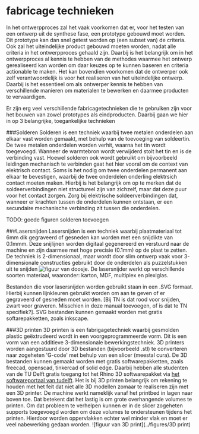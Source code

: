 # fabricage technieken
In het ontwerpproces zal het vaak voorkomen dat er, voor het testen van een ontwerp uit de synthese fase, een prototype gebouwd moet worden. Dit prototype kan dan snel getest worden op (een subset van) de criteria. Ook zal het uiteindelijke product gebouwd moeten worden, nadat alle criteria in het ontwerpproces gehaald zijn. Daarbij is het belangrijk om in het ontwerpproces al kennis te hebben van de methodes waarmee het ontwerp gerealiseerd kan worden om daar keuzes op te kunnen baseren en criteria actionable te maken. Het kan bovendien voorkomen dat de ontwerper ook zelf verantwoordelijk is voor het realiseren van het uiteindelijke ontwerp. Daarbij is het essentieel om als ontwerper kennis te hebben van verschillende manieren om materialen te bewerken en daarmee producten te vervaardigen. 

Er zijn erg veel verschillende fabricagetechnieken die te gebruiken zijn voor het bouwen van zowel prototypes als eindproducten. Daarbij gaan we hier in op 3 belangrijke, toegankelijke technieken

###Solderen
Solderen is een techniek waarbij twee metalen onderdelen aan elkaar vast worden gemaakt, met behulp van de toevoeging van soldeertin. De twee metalen onderdelen worden verhit, waarna het tin wordt toegevoegd. Wanneer de warmtebron wordt verwijderd stolt het tin en is de verbinding vast. 
Hoewel solderen ook wordt gebruikt om bijvoorbeeld leidingen mechanisch te verbinden gaat het hier vooral om de context van elektrisch contact. Soms is het nodig om twee onderdelen permanent aan elkaar te bevestigen, waarbij de twee onderdelen onderling elektrsich contact moeten maken. Hierbij is het belangrijk om op te merken dat de soldeerverbindingen niet structureel zijn van zichzelf, maar dat deze puur voor het contact zorgen. Zorg bij elektrische soldeerverbindingen dat, wanneer er krachten tussen de onderdelen kunnen ontstaan, er een secundaire mechanische verbinding zit tussen die onderdelen.

TODO: goede figuren solderen toevoegen

###Lasersnijden
Lasersnijden is een techniek waarbij plaatmateriaal tot 6mm dik gegraveerd of gesneden kan worden met een snijdikte van 0.1mmm. Deze snijlijnen worden digitaal gegenereerd en verstuurd naar de machine en zijn daarmee met hoge precisie (0.1mm) op de plaat te zetten. De techniek is 2-dimensionaal, maar wordt door slim ontwerp vaak voor 3-dimensionale constructies gebruikt door de onderdelen als puzzelstukken uit te snijden ![figuur van doosje](../figures/laserdoos). 
De lasersnijder werkt op verschillende soorten materiaal, waaronder: karton, MDF, multiplex en plexiglas. 

Bestanden die voor lasersnijden worden gebruikt staan in een .SVG formaat. Hierbij kunnen lijnkleuren gebruikt worden om aan te geven of er gegraveerd of gesneden moet worden. [Bij TN is dat rood voor snijden, zwart voor graveren. Misschien in deze manual toevoegen, of is dat te TN specifiek?]. SVG bestanden kunnen gemaakt worden met gratis softarepakketten, zoals inkscape.

###3D printen
3D printen is een fabrigagetechniek waarbij gesmolden plastic geëxtrudeerd wordt in een voorgeprogrammeerde vorm. Dit is een vorm van een additieve 3-dimensionale bewerkingstechniek. 3D printers worden aangestuurd door 3D bestanden (bijvoorbeeld .stl) te converteren naar zogeheten 'G-code' met behulp van een slicer (meestal cura). De 3D bestanden kunnen gemaakt worden met gratis softwarepakketten, zoals freecad, openscad, tinkercad of solid edge. Daarbij hebben alle studenten van de TU Delft gratis toegang tot het Rhino 3D softwarepakket via [het softwareportaal van tudelft](software.tudelft.nl). 
Het is bij 3D printen belangrijk om rekening te houden met het feit dat niet alle 3D modellen zomaar te realiseren zijn met een 3D printer. De machine werkt nameklijk vanaf het printbed in lagen naar boven toe. Dat betekent dat het lastig is om grote overhangende volumes te printen. Om dat probleem te verhelpen kunnen er in de slicer zogeheten supports toegevoegd worden om deze volumes te ondersteunen tijdens het printen. Hierdoor worden oppervlakken echter wel minder vlak en moet er veel nabewerking gedaan worden. ![figuur van 3D print](../figures/3D print)
